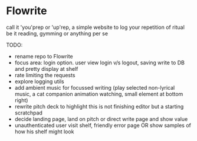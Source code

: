 # Flowrite
call it 'you'prep or 'up'rep, a simple website to log your repetition of ritual be it reading, gymming or anything per se


TODO:

- rename repo to Flowrite
- focus area: login option. user view login v/s logout, saving write to DB and pretty display at shelf
- rate limiting the requests
- explore logging utils
- add ambient music for focussed writing (play selected non-lyrical music, a cat companion animation watching, small element at bottom right)
- rewrite pitch deck to highlight this is not finishing editor but a starting scratchpad
- decide landing page, land on pitch or direct write page and show value
- unauthenticated user visit shelf, friendly error page OR show samples of how his shelf might look